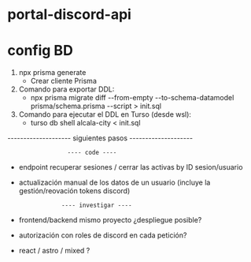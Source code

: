 # portal-discord-api

# config BD

1. npx prisma generate
   - Crear cliente Prisma
2. Comando para exportar DDL:
   - npx prisma migrate diff --from-empty --to-schema-datamodel prisma/schema.prisma --script > init.sql
3. Comando para ejecutar el DDL en Turso (desde wsl):
   - turso db shell alcala-city < init.sql

-------------------- siguientes pasos --------------------

                     ---- code ----

- endpoint recuperar sesiones / cerrar las activas by ID sesion/usuario
- actualización manual de los datos de un usuario (incluye la gestión/reovación tokens discord)

                  ---- investigar ----

- frontend/backend mismo proyecto ¿despliegue posible?
- autorización con roles de discord en cada petición?
- react / astro / mixed ?
